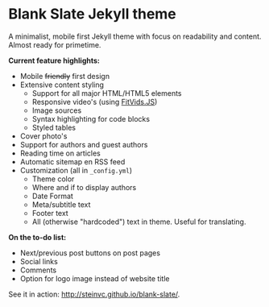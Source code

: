 # Blank Slate Jekyll theme

A minimalist, mobile first Jekyll theme with focus on readability and content. Almost ready for primetime.

**Current feature highlights:**

* Mobile ~~friendly~~ first design
* Extensive content styling
  * Support for all major HTML/HTML5 elements
  * Responsive video's (using [FitVids.JS](http://fitvidsjs.com/))
  * Image sources
  * Syntax highlighting for code blocks
  * Styled tables
* Cover photo's
* Support for authors and guest authors
* Reading time on articles
* Automatic sitemap en RSS feed
* Customization (all in `_config.yml`)
  * Theme color
  * Where and if to display authors
  * Date Format
  * Meta/subtitle text
  * Footer text
  * All (otherwise "hardcoded") text in theme. Useful for translating.

**On the to-do list:**

* Next/previous post buttons on post pages
* Social links
* Comments
* Option for logo image instead of website title

See it in action: http://steinvc.github.io/blank-slate/.
